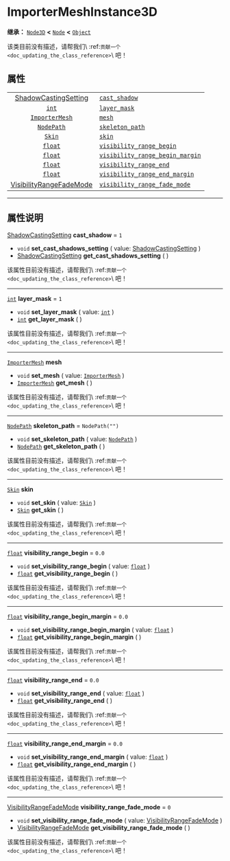 <!-- ⚠ 请勿编辑本文件 ⚠ -->
<!-- 本文档使用脚本从 WeDot 引擎源码仓库生成。 -->
<!-- 生成脚本：https://github.com/WeDot-Engine/WeDot/tree/master/doc/tools/make_md.py； -->
<!-- 原文件：https://github.com/WeDot-Engine/WeDot/tree/master/doc/classes/ImporterMeshInstance3D.xml。 -->

<div id="_class_importermeshinstance3d"></div>

# ImporterMeshInstance3D

**继承：** [`Node3D`](class_node3d.md) **<** [`Node`](class_node.md) **<** [`Object`](class_object.md)

该类目前没有描述，请帮我们\ :ref:`贡献一个 <doc_updating_the_class_reference>`\ 吧！

## 属性

|||
|:-:|:--|
| [ShadowCastingSetting](#enum_geometryinstance3d_shadowcastingsetting)       | [`cast_shadow`](class_importermeshinstance3d.md#class_importermeshinstance3d_property_cast_shadow)                                     | ``1``            |
| [`int`](class_int.md)                                                       | [`layer_mask`](class_importermeshinstance3d.md#class_importermeshinstance3d_property_layer_mask)                                       | ``1``            |
| [`ImporterMesh`](class_importermesh.md)                                     | [`mesh`](class_importermeshinstance3d.md#class_importermeshinstance3d_property_mesh)                                                   |                  |
| [`NodePath`](class_nodepath.md)                                             | [`skeleton_path`](class_importermeshinstance3d.md#class_importermeshinstance3d_property_skeleton_path)                                 | ``NodePath("")`` |
| [`Skin`](class_skin.md)                                                     | [`skin`](class_importermeshinstance3d.md#class_importermeshinstance3d_property_skin)                                                   |                  |
| [`float`](class_float.md)                                                   | [`visibility_range_begin`](class_importermeshinstance3d.md#class_importermeshinstance3d_property_visibility_range_begin)               | ``0.0``          |
| [`float`](class_float.md)                                                   | [`visibility_range_begin_margin`](class_importermeshinstance3d.md#class_importermeshinstance3d_property_visibility_range_begin_margin) | ``0.0``          |
| [`float`](class_float.md)                                                   | [`visibility_range_end`](class_importermeshinstance3d.md#class_importermeshinstance3d_property_visibility_range_end)                   | ``0.0``          |
| [`float`](class_float.md)                                                   | [`visibility_range_end_margin`](class_importermeshinstance3d.md#class_importermeshinstance3d_property_visibility_range_end_margin)     | ``0.0``          |
| [VisibilityRangeFadeMode](#enum_geometryinstance3d_visibilityrangefademode) | [`visibility_range_fade_mode`](class_importermeshinstance3d.md#class_importermeshinstance3d_property_visibility_range_fade_mode)       | ``0``            |

<!-- rst-class:: classref-section-separator -->

---

## 属性说明

<div id="_class_importermeshinstance3d_property_cast_shadow"></div>

[ShadowCastingSetting](#enum_geometryinstance3d_shadowcastingsetting) **cast_shadow** = ``1`` <div id="class_importermeshinstance3d_property_cast_shadow"></div>

- `void` **set_cast_shadows_setting** ( value: [ShadowCastingSetting](#enum_geometryinstance3d_shadowcastingsetting) )
- [ShadowCastingSetting](#enum_geometryinstance3d_shadowcastingsetting) **get_cast_shadows_setting** ( )

该属性目前没有描述，请帮我们\ :ref:`贡献一个 <doc_updating_the_class_reference>`\ 吧！

<!-- rst-class:: classref-item-separator -->

---

<div id="_class_importermeshinstance3d_property_layer_mask"></div>

[`int`](class_int.md) **layer_mask** = ``1`` <div id="class_importermeshinstance3d_property_layer_mask"></div>

- `void` **set_layer_mask** ( value: [`int`](class_int.md) )
- [`int`](class_int.md) **get_layer_mask** ( )

该属性目前没有描述，请帮我们\ :ref:`贡献一个 <doc_updating_the_class_reference>`\ 吧！

<!-- rst-class:: classref-item-separator -->

---

<div id="_class_importermeshinstance3d_property_mesh"></div>

[`ImporterMesh`](class_importermesh.md) **mesh** <div id="class_importermeshinstance3d_property_mesh"></div>

- `void` **set_mesh** ( value: [`ImporterMesh`](class_importermesh.md) )
- [`ImporterMesh`](class_importermesh.md) **get_mesh** ( )

该属性目前没有描述，请帮我们\ :ref:`贡献一个 <doc_updating_the_class_reference>`\ 吧！

<!-- rst-class:: classref-item-separator -->

---

<div id="_class_importermeshinstance3d_property_skeleton_path"></div>

[`NodePath`](class_nodepath.md) **skeleton_path** = ``NodePath("")`` <div id="class_importermeshinstance3d_property_skeleton_path"></div>

- `void` **set_skeleton_path** ( value: [`NodePath`](class_nodepath.md) )
- [`NodePath`](class_nodepath.md) **get_skeleton_path** ( )

该属性目前没有描述，请帮我们\ :ref:`贡献一个 <doc_updating_the_class_reference>`\ 吧！

<!-- rst-class:: classref-item-separator -->

---

<div id="_class_importermeshinstance3d_property_skin"></div>

[`Skin`](class_skin.md) **skin** <div id="class_importermeshinstance3d_property_skin"></div>

- `void` **set_skin** ( value: [`Skin`](class_skin.md) )
- [`Skin`](class_skin.md) **get_skin** ( )

该属性目前没有描述，请帮我们\ :ref:`贡献一个 <doc_updating_the_class_reference>`\ 吧！

<!-- rst-class:: classref-item-separator -->

---

<div id="_class_importermeshinstance3d_property_visibility_range_begin"></div>

[`float`](class_float.md) **visibility_range_begin** = ``0.0`` <div id="class_importermeshinstance3d_property_visibility_range_begin"></div>

- `void` **set_visibility_range_begin** ( value: [`float`](class_float.md) )
- [`float`](class_float.md) **get_visibility_range_begin** ( )

该属性目前没有描述，请帮我们\ :ref:`贡献一个 <doc_updating_the_class_reference>`\ 吧！

<!-- rst-class:: classref-item-separator -->

---

<div id="_class_importermeshinstance3d_property_visibility_range_begin_margin"></div>

[`float`](class_float.md) **visibility_range_begin_margin** = ``0.0`` <div id="class_importermeshinstance3d_property_visibility_range_begin_margin"></div>

- `void` **set_visibility_range_begin_margin** ( value: [`float`](class_float.md) )
- [`float`](class_float.md) **get_visibility_range_begin_margin** ( )

该属性目前没有描述，请帮我们\ :ref:`贡献一个 <doc_updating_the_class_reference>`\ 吧！

<!-- rst-class:: classref-item-separator -->

---

<div id="_class_importermeshinstance3d_property_visibility_range_end"></div>

[`float`](class_float.md) **visibility_range_end** = ``0.0`` <div id="class_importermeshinstance3d_property_visibility_range_end"></div>

- `void` **set_visibility_range_end** ( value: [`float`](class_float.md) )
- [`float`](class_float.md) **get_visibility_range_end** ( )

该属性目前没有描述，请帮我们\ :ref:`贡献一个 <doc_updating_the_class_reference>`\ 吧！

<!-- rst-class:: classref-item-separator -->

---

<div id="_class_importermeshinstance3d_property_visibility_range_end_margin"></div>

[`float`](class_float.md) **visibility_range_end_margin** = ``0.0`` <div id="class_importermeshinstance3d_property_visibility_range_end_margin"></div>

- `void` **set_visibility_range_end_margin** ( value: [`float`](class_float.md) )
- [`float`](class_float.md) **get_visibility_range_end_margin** ( )

该属性目前没有描述，请帮我们\ :ref:`贡献一个 <doc_updating_the_class_reference>`\ 吧！

<!-- rst-class:: classref-item-separator -->

---

<div id="_class_importermeshinstance3d_property_visibility_range_fade_mode"></div>

[VisibilityRangeFadeMode](#enum_geometryinstance3d_visibilityrangefademode) **visibility_range_fade_mode** = ``0`` <div id="class_importermeshinstance3d_property_visibility_range_fade_mode"></div>

- `void` **set_visibility_range_fade_mode** ( value: [VisibilityRangeFadeMode](#enum_geometryinstance3d_visibilityrangefademode) )
- [VisibilityRangeFadeMode](#enum_geometryinstance3d_visibilityrangefademode) **get_visibility_range_fade_mode** ( )

该属性目前没有描述，请帮我们\ :ref:`贡献一个 <doc_updating_the_class_reference>`\ 吧！

[^virtual]: 本方法通常需要用户覆盖才能生效。
[^const]: 本方法无副作用，不会修改该实例的任何成员变量。
[^vararg]: 本方法除了能接受在此处描述的参数外，还能够继续接受任意数量的参数。
[^constructor]: 本方法用于构造某个类型。
[^static]: 调用本方法无需实例，可直接使用类名进行调用。
[^operator]: 本方法描述的是使用本类型作为左操作数的有效运算符。
[^bitfield]: 这个值是由下列位标志构成位掩码的整数。
[^void]: 无返回值。
